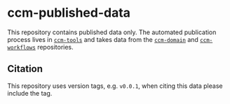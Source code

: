 # ccm-published-data

This repository contains published data only. The automated publication process lives in [`ccm-tools`](https://github.com/Creative-Coding-Map/ccm-published-data/) and takes data from the [`ccm-domain`](https://github.com/Creative-Coding-Map/ccm-domain) and [`ccm-workflows`](https://github.com/Creative-Coding-Map/ccm-workflows) repositories.

## Citation

This repository uses version tags, e.g. `v0.0.1`, when citing this data please include the tag.
